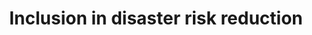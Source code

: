 ---
layout: handbook
name: inclusion
title: Inclusion in disaster risk reduction
image: inclusion.jpg
---